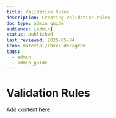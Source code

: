 ```yaml
---
title: Validation Rules
description: Creating validation rules
doc_type: admin_guide
audience: [admin]
status: published
last_reviewed: 2025-05-04
icon: material/check-decagram
tags:
  - admin
  - admin_guide
---
```


# Validation Rules

Add content here.
